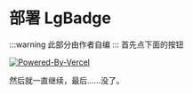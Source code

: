 # 部署 LgBadge
:::warning
此部分由作者自编
:::
首先点下面的按钮

[![Powered-By-Vercel](/Powered-By-Vercel.png)](https://vercel.com/new/yangrenruiyrrs-projects/clone?repository-url=https%3A%2F%2Fgithub.com%2Fyangrenruiyrr%2Fluogu-badge)

然后就一直继续，最后……没了。